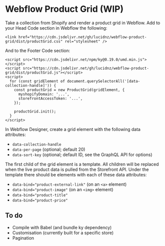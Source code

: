 Webflow Product Grid (WIP)
==========================

Take a collection from Shopify and render a product grid in Webflow. Add to your
Head Code section in Webflow the following:

    <link href="https://cdn.jsdelivr.net/gh/lucidnz/webflow-product-grid/dist/productGrid.css" rel="stylesheet" />

And to the Footer Code section:

    <script src="https://cdn.jsdelivr.net/npm/ky@0.19.0/umd.min.js"></script>
    <script src="https://cdn.jsdelivr.net/gh/lucidnz/webflow-product-grid/dist/productGrid.js"></script>
    <script>
      for (const gridElement of document.querySelectorAll('[data-collection-handle]')) {
        const productGrid = new ProductGrid(gridElement, {
          myshopifyDomain: '...',
          storefrontAccessToken: '...',
        });

        productGrid.init();
      }
    </script>

In Webflow Designer, create a grid element with the following data attributes:

* `data-collection-handle`
* `data-per-page` (optional; default 20)
* `data-sort-key` (optional; default ID, see the GraphQL API for options)

The first child of the grid element is a template. All children will be replaced
when the live product data is pulled from the Storefront API. Under the template
there should be elements with each of these data attributes:

* `data-bind="product-external-link"` (on an `<a>` element)
* `data-bind="product-image"` (on an `<img>` element)
* `data-bind="product-title"`
* `data-bind="product-price"`


To do
-----

* Compile with Babel (and bundle ky dependency)
* Customisation (currently built for a specific store)
* Pagination

